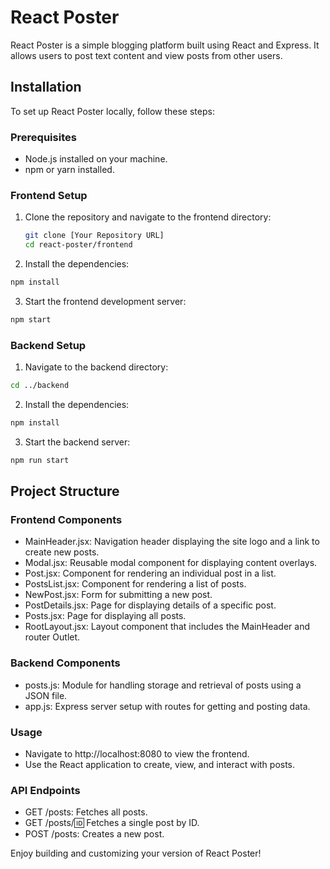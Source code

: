 # React Poster

React Poster is a simple blogging platform built using React and Express. It allows users to post text content and view posts from other users.

## Installation

To set up React Poster locally, follow these steps:

### Prerequisites

- Node.js installed on your machine.
- npm or yarn installed.

### Frontend Setup

1. Clone the repository and navigate to the frontend directory:
   ```bash
   git clone [Your Repository URL]
   cd react-poster/frontend
   ```
2. Install the dependencies:
```bash
npm install
```
3. Start the frontend development server:
```bash
npm start
```

### Backend Setup
1. Navigate to the backend directory:
```bash
cd ../backend
```
2. Install the dependencies:
```bash
npm install
```
3. Start the backend server:
```bash
npm run start
```

## Project Structure
### Frontend Components
- MainHeader.jsx: Navigation header displaying the site logo and a link to create new posts.
- Modal.jsx: Reusable modal component for displaying content overlays.
- Post.jsx: Component for rendering an individual post in a list.
- PostsList.jsx: Component for rendering a list of posts.
- NewPost.jsx: Form for submitting a new post.
- PostDetails.jsx: Page for displaying details of a specific post.
- Posts.jsx: Page for displaying all posts.
- RootLayout.jsx: Layout component that includes the MainHeader and router Outlet.  

### Backend Components
- posts.js: Module for handling storage and retrieval of posts using a JSON file.
- app.js: Express server setup with routes for getting and posting data.

### Usage
- Navigate to http://localhost:8080 to view the frontend.
- Use the React application to create, view, and interact with posts.

### API Endpoints
- GET /posts: Fetches all posts.
- GET /posts/:id: Fetches a single post by ID.
- POST /posts: Creates a new post.

Enjoy building and customizing your version of React Poster!
